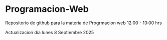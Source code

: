 # Programacion-Web
Repositorio de github para la materia de Progrmacion web 12:00 - 13:00 hrs

Actualizacion dia lunes 8 Septiembre 2025
